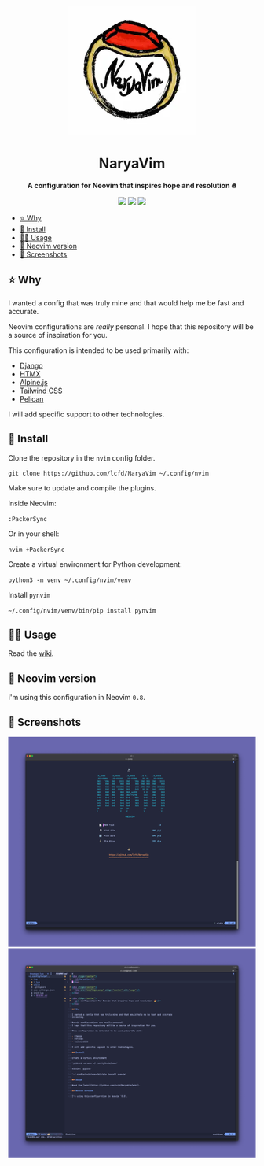 <div align="center">
  <img src="img/logo.webp" alt="Logo" />
</div>

<div align="center">
  <h1>NaryaVim</h1>
  <p><b>A configuration for Neovim that inspires hope and resolution 🔥</b></p>
</div>

<div align="center">
  <img src="https://img.shields.io/badge/Neovim-0.8%2B-green?style=flat&logo=neovim" />
  <img src="https://img.shields.io/github/license/lcfd/NaryaVim?label=License&logo=GNU&style=flat" />
  <img src="https://img.shields.io/badge/WIP-orange?style=flat" />
</div>

- [⭐️ Why](#️-why)
- [💾 Install](#-install)
- [🏋️‍♀️ Usage](#️️-usage)
- [🔢 Neovim version](#-neovim-version)
- [📸 Screenshots](#-screenshots)

## ⭐️ Why

I wanted a config that was truly mine and that would help me be fast and accurate.

Neovim configurations are *really* personal.
I hope that this repository will be a source of inspiration for you.

This configuration is intended to be used primarily with:

- [Django](https://github.com/django/django)
- [HTMX](https://github.com/bigskysoftware/htmx)
- [Alpine.js](https://github.com/alpinejs/alpine)
- [Tailwind CSS](https://github.com/tailwindlabs/tailwindcss)
- [Pelican](https://github.com/getpelican/pelican)

I will add specific support to other technologies.

## 💾 Install

Clone the repository in the `nvim` config folder.

```shell
git clone https://github.com/lcfd/NaryaVim ~/.config/nvim
```

Make sure to update and compile the plugins.

Inside Neovim:

`:PackerSync`

Or in your shell:

`nvim +PackerSync`

Create a virtual environment for Python development:

`python3 -m venv ~/.config/nvim/venv`

Install `pynvim`

`~/.config/nvim/venv/bin/pip install pynvim`

## 🏋️‍♀️ Usage

Read the [wiki](https://github.com/lcfd/NaryaVim/wiki).

## 🔢 Neovim version

I'm using this configuration in Neovim `0.8`.

## 📸 Screenshots

![screenshot-1](img/screen-1.png "Screenshot 1")
![screenshot-2](img/screen-2.png "Screenshot 2")
